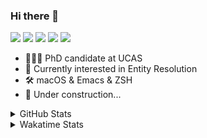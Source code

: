 ### Hi there 👋

[![](https://img.shields.io/badge/-Email-325180?logo=maildotru&logoColor=white&style=flat-square)](mailto:hi@wang.tianshu.me)
[![](https://img.shields.io/badge/-GitHub-black?logo=GitHub&style=flat-square)](https://github.com/tshu-w)
[![](https://img.shields.io/badge/-Telegram-26a5e4?labelColor=fafafa&logo=telegram&style=flat-square)](https://t.me/tshu_w) 
[![](https://img.shields.io/badge/-Twitter-1da1f2?logo=Twitter&logoColor=white&style=flat-square)](https://twitter.com/tshu_w)
[![](https://komarev.com/ghpvc/?username=tshu-w&color=blueviolet&style=flat-square)]()



- 🧑🏻‍🎓 PhD candidate at UCAS
- 🔭 Currently interested in Entity Resolution
- 🛠 macOS & Emacs & ZSH
- 🚧 Under construction...

<details>

<summary>GitHub Stats</summary>

![Tianshu's GitHub stats](https://github-readme-stats.vercel.app/api?username=tshu-w&show_icons=true&theme=buefy&count_private=true)
  
</details>


<details>
  <summary>Wakatime Stats</summary>

  Currently, files accessed by tramp cannot be tracked by wakatime, see https://github.com/wakatime/wakatime-mode/issues/27
  <br>
  
<!--START_SECTION:waka-->
**I'm an Early 🐤** 

```text
🌞 Morning    54 commits     ███░░░░░░░░░░░░░░░░░░░░░░   14.79% 
🌆 Daytime    165 commits    ███████████░░░░░░░░░░░░░░   45.21% 
🌃 Evening    141 commits    █████████░░░░░░░░░░░░░░░░   38.63% 
🌙 Night      5 commits      ░░░░░░░░░░░░░░░░░░░░░░░░░   1.37%

```
📅 **I'm Most Productive on Monday** 

```text
Monday       92 commits     ██████░░░░░░░░░░░░░░░░░░░   25.21% 
Tuesday      65 commits     ████░░░░░░░░░░░░░░░░░░░░░   17.81% 
Wednesday    44 commits     ███░░░░░░░░░░░░░░░░░░░░░░   12.05% 
Thursday     48 commits     ███░░░░░░░░░░░░░░░░░░░░░░   13.15% 
Friday       43 commits     ███░░░░░░░░░░░░░░░░░░░░░░   11.78% 
Saturday     41 commits     ██░░░░░░░░░░░░░░░░░░░░░░░   11.23% 
Sunday       32 commits     ██░░░░░░░░░░░░░░░░░░░░░░░   8.77%

```


📊 **This Week I Spent My Time On** 

```text
💬 Programming Languages: 
sh                       28 hrs 10 mins      ██████████████████████░░░   90.0% 
Org                      2 hrs 59 mins       ██░░░░░░░░░░░░░░░░░░░░░░░   9.54% 
Python                   4 mins              ░░░░░░░░░░░░░░░░░░░░░░░░░   0.23% 
Emacs Lisp               4 mins              ░░░░░░░░░░░░░░░░░░░░░░░░░   0.23%

🔥 Editors: 
Zsh                      28 hrs 10 mins      ██████████████████████░░░   90.0% 
Emacs                    3 hrs 7 mins        ██░░░░░░░░░░░░░░░░░░░░░░░   10.0%

🐱‍💻 Projects: 
sigmod-pc                16 hrs 14 mins      █████████████░░░░░░░░░░░░   51.88% 
Terminal                 7 hrs 27 mins       ██████░░░░░░░░░░░░░░░░░░░   23.81% 
ember                    4 hrs 4 mins        ███░░░░░░░░░░░░░░░░░░░░░░   13.0% 
Unknown Project          2 hrs 59 mins       ██░░░░░░░░░░░░░░░░░░░░░░░   9.54% 
dotfiles                 12 mins             ░░░░░░░░░░░░░░░░░░░░░░░░░   0.65%

💻 Operating System: 
Linux                    23 hrs 56 mins      ███████████████████░░░░░░   76.44% 
Mac                      7 hrs 22 mins       ██████░░░░░░░░░░░░░░░░░░░   23.56%

```

**I Mostly Code in Python** 

```text
Python                   9 repos             ██████████░░░░░░░░░░░░░░░   42.86% 
HTML                     2 repos             ██░░░░░░░░░░░░░░░░░░░░░░░   9.52% 
Emacs Lisp               2 repos             ██░░░░░░░░░░░░░░░░░░░░░░░   9.52% 
JavaScript               2 repos             ██░░░░░░░░░░░░░░░░░░░░░░░   9.52% 
TeX                      2 repos             ██░░░░░░░░░░░░░░░░░░░░░░░   9.52%

```



 Last Updated on 06/05/2022 08:06:57 UTC
<!--END_SECTION:waka-->
</details>
